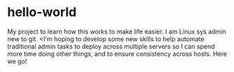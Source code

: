# hello-world
My project to learn how this works to make life easier.
I am Linux sys admin new to git. <I'm hoping to develop some new skills to help automate traditional admin tasks to deploy across multiple servers so I can spend more time doing other things, and to ensure consistency across hosts.
Here we go!
